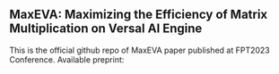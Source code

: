 ## MaxEVA: Maximizing the Efficiency of Matrix Multiplication on Versal AI Engine

This is the official github repo of MaxEVA paper published at FPT2023 Conference.
Available preprint:
